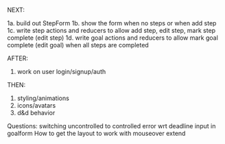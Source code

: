 NEXT:

1a. build out StepForm
1b. show the form when no steps or when add step
1c. write step actions and reducers to allow add step, edit step, mark step complete (edit step)
1d. write goal actions and reducers to allow mark goal complete (edit goal) when all steps are completed

AFTER:

1. work on user login/signup/auth

THEN:

1. styling/animations
2. icons/avatars
3. d&d behavior



Questions:
switching uncontrolled to controlled error wrt deadline input in goalform
How to get the layout to work with mouseover extend